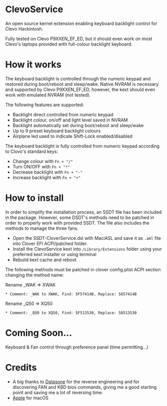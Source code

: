 # ClevoService
An open source kernel extension enabling keyboard backlight control for Clevo Hackintosh.

Fully tested on Clevo P9XXEN_EF_ED, but it should even work on most Clevo's laptops provided with full-colour backlight keyboard.

# How it works
The keyboard backlight is controlled through the numeric keypad and restored during boot/reboot and sleep/wake.
Native NVRAM is necessary and supported by Clevo P9XXEN_EF_ED, however, the kext should even work with emulated NVRAM (not tested).

The following features are supported:
* Backlight direct controlled from numeric keypad
* Backlight colour, on/off and light level saved in NVRAM
* Backlight automatically set during boot/reboot and sleep/wake
* Up to 9 preset keyboard backlight colours
* Airplane led used to indicate Shift-Lock enabled/disabled

The keyboard backlight is fully controlled from numeric keypad according to Clovo's standard keys:
* Change colour with `Fn + "/"`
* Turn ON/OFF with `Fn + "*"`
* Decrease backlight with `Fn + "-"`
* Increase backlight with `Fn + "+"`

# How to install
In order to simplify the installation process, an SSDT file has been included in the package.
However, some  DSDT's methods need to be patched in order to properly work with provided SSDT.
The file also includes the methods to manage the three fans.

* Open the SSDT-CloverService.dsl with MaciASL and save it as `.aml` file into Clover EFI ACPI/patched folder.
* Install the ClevoService kext into `/Library/Extensions` folder using your preferred kext installer or using terminal
* Rebuild kext cache and reboot

The following methods must be patched in clover config.plist ACPI section changing the method name:

Rename _WAK => XWAK

    * Comment: _WAK to XWAK, Find: 5F57414B, Replace: 5857414B
    
Rename _Q50 => XQ50

    * Comment: _Q50 to XQ50, Find: 5F513530, Replace: 58513530

# Coming Soon...
Keyboard & Fan control through preference panel (time permitting...)

# Credits
- A big thanks to [Datasone](https://github.com/datasone/ClevoControl) for the reverse engineering and for discovering FAN and KBD bios commands, giving me a good starting point and saving me a lot of reversing time.
- [Apple](https://www.apple.com) for macOS  
